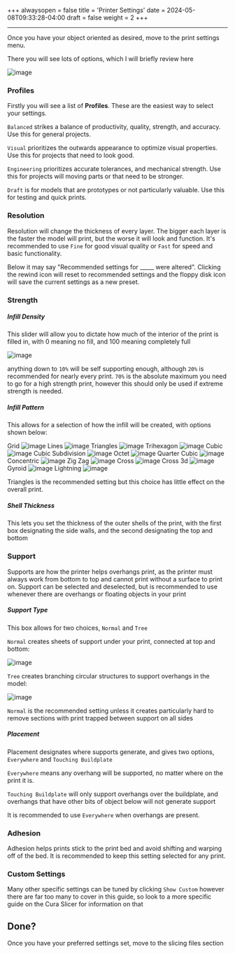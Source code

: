 +++
alwaysopen = false
title = 'Printer Settings'
date = 2024-05-08T09:33:28-04:00
draft = false
weight = 2
+++

---

Once you have your object oriented as desired, move to the print settings menu.

There you will see lots of options, which I will briefly review here 

![image](/images/134.PNG)

### Profiles

Firstly you will see a list of **Profiles**. These are the easiest way to select your settings.

`Balanced` strikes a balance of productivity, quality, strength, and accuracy. Use this for general projects.

`Visual` prioritizes the outwards appearance to optimize visual properties. Use this for projects that need to look good.

`Engineering` prioritizes accurate tolerances, and mechanical strength. Use this for projects will moving parts or that need to be stronger.

`Draft` is for models that are prototypes or not particularly valuable. Use this for testing and quick prints.

### Resolution

Resolution will change the thickness of every layer. The bigger each layer is the faster the model will print, but the worse it will look and function. It's recommended to use `Fine` for good visual quality or `Fast` for speed and basic functionality. 

Below it may say "Recommended settings for _____ were altered". Clicking the rewind icon will reset to recommended settings and the floppy disk icon will save the current settings as a new preset.

### Strength

##### Infill Density

This slider will allow you to dictate how much of the interior of the print is filled in, with 0 meaning no fill, and 100 meaning completely full

![image](/images/135.png)

anything down to `10%` will be self supporting enough, although `20%` is recommended for nearly every print. `70%` is the absolute maximum you need to go for a high strength print, however this should only be used if extreme strength is needed.

##### Infill Pattern

This allows for a selection of how the infill will be created, with options shown below:



Grid
![image](/images/136.1.PNG)
Lines
![image](/images/136.2.PNG)
Triangles
![image](/images/136.3.PNG)
Trihexagon
![image](/images/136.4.PNG)
Cubic
![image](/images/136.5.PNG)
Cubic Subdivision
![image](/images/136.6.PNG)
Octet
![image](/images/136.7.PNG)
Quarter Cubic
![image](/images/136.8.PNG)
Concentric
![image](/images/136.9.PNG)
Zig Zag
![image](/images/136.10.PNG)
Cross
![image](/images/136.11.PNG)
Cross 3d
![image](/images/136.12.PNG)
Gyroid
![image](/images/136.13.PNG)
Lightning
![image](/images/136.14.PNG)

Triangles is the recommended setting but this choice has little effect on the overall print.

##### Shell Thickness

This lets you set the thickness of the outer shells of the print, with the first box designating the side walls, and the second designating the top and bottom

### Support 

Supports are how the printer helps overhangs print, as the printer must always work from bottom to top and cannot print without a surface to print on. Support can be selected and deselected, but is recommended to use whenever there are overhangs or floating objects in your print

##### Support Type

This box allows for two choices, `Normal` and `Tree`

`Normal` creates sheets of support under your print, connected at top and bottom:

![image](/images/137.PNG)

`Tree` creates branching circular structures to support overhangs in the model:

![image](/images/138.PNG)

`Normal` is the recommended setting unless it creates particularly hard to remove sections with print trapped between support on all sides

##### Placement

Placement designates where supports generate, and gives two options, `Everywhere` and `Touching Buildplate`

`Everywhere` means any overhang will be supported, no matter where on the print it is.

`Touching Buildplate` will only support overhangs over the buildplate, and overhangs that have other bits of object below will not generate support

It is recommended to use `Everywhere` when overhangs are present.

### Adhesion

Adhesion helps prints stick to the print bed and avoid shifting and warping off of the bed. It is recommended to keep this setting selected for any print.

### Custom Settings

Many other specific settings can be tuned by clicking `Show Custom` however there are far too many to cover in this guide, so look to a more specific guide on the Cura Slicer for information on that

## Done?

Once you have your preferred settings set, move to the slicing files section

